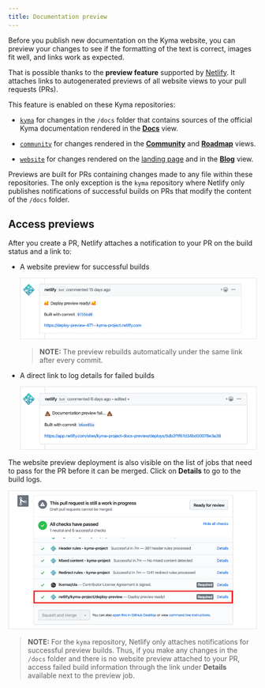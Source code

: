 ```yaml
---
title: Documentation preview
---
```


Before you publish new documentation on the Kyma website, you can preview your changes to see if the formatting of the text is correct, images fit well, and links work as expected.

That is possible thanks to the **preview feature** supported by [Netlify](https://www.netlify.com/). It attaches links to autogenerated previews of all website views to your pull requests (PRs).

This feature is enabled on these Kyma repositories:

- [`kyma`](https://github.com/kyma-project/kyma/tree/master/docs) for changes in the `/docs` folder that contains sources of the official Kyma documentation rendered in the [**Docs**](https://kyma-project.io/docs/) view.

- [`community`](https://github.com/kyma-project/community) for changes rendered in the [**Community**](https://kyma-project.io/community/) and [**Roadmap**](https://kyma-project.io/roadmap/) views.

- [`website`](https://github.com/kyma-project/website) for changes rendered on the [landing page](https://kyma-project.io/) and in the [**Blog**](https://kyma-project.io/blog/) view.

Previews are built for PRs containing changes made to any file within these repositories. The only exception is the `kyma` repository where Netlify only publishes notifications of successful builds on PRs that modify the content of the `/docs` folder.

## Access previews

After you create a PR, Netlify attaches a notification to your PR on the build status and a link to:

- A website preview for successful builds

    ![Successful preview](./assets/successful-preview.png)

    >**NOTE:** The preview rebuilds automatically under the same link after every commit.

- A direct link to log details for failed builds

    ![Failed preview](./assets/failed-preview.png)

The website preview deployment is also visible on the list of jobs that need to pass for the PR before it can be merged. Click on **Details** to go to the build logs.

![Job details](./assets/job-details.png)

>**NOTE:** For the `kyma` repository, Netlify only attaches notifications for successful preview builds. Thus, if you make any changes in the `/docs` folder and there is no website preview attached to your PR, access failed build information through the link under **Details** available next to the preview job.  
